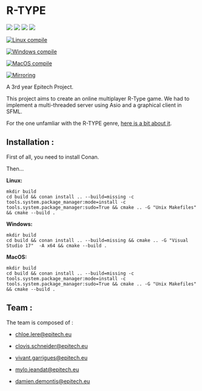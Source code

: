 
# R-TYPE

<a href="https://img.shields.io/badge/MADE%20WITH-SFML-brightgreen" alt="SFML">
        <img src="https://img.shields.io/badge/MADE%20WITH-SFML-brightgreen" /></a>
<a href="https://img.shields.io/badge/MADE%20WITH-C%2B%2B-ff69b4" alt="C++">
        <img src="https://img.shields.io/badge/MADE%20WITH-C%2B%2B-ff69b4" /></a>
<a href="https://img.shields.io/badge/MADE%20WITH-CONAN-blueviolet" alt="Conan">
        <img src="https://img.shields.io/badge/MADE%20WITH-CONAN-blueviolet" /></a>
<a href="https://img.shields.io/badge/MADE%20WITH-CMAKE-red" alt="Cmake">
        <img src="https://img.shields.io/badge/MADE%20WITH-CMAKE-red" /></a>

[![Linux compile](https://github.com/Mylo54/Rtype/actions/workflows/test_linux_compile.yml/badge.svg)](https://github.com/Mylo54/Rtype/actions/workflows/test_linux_compile.yml)

[![Windows compile](https://github.com/Mylo54/Rtype/actions/workflows/test_windows_compile.yml/badge.svg)](https://github.com/Mylo54/Rtype/actions/workflows/test_windows_compile.yml)

[![MacOS compile](https://github.com/Mylo54/Rtype/actions/workflows/test_macos_compile.yml/badge.svg)](https://github.com/Mylo54/Rtype/actions/workflows/test_macos_compile.yml)

[![Mirroring](https://github.com/Mylo54/Rtype/actions/workflows/push_on_teck.yml/badge.svg)](https://github.com/Mylo54/Rtype/actions/workflows/push_on_teck.yml)

A 3rd year Epitech Project.

This project aims to create an online multiplayer R-Type game. We had to implement a multi-threaded server using Asio and a graphical client in SFML.

For the one unfamliar with the R-TYPE genre, [here is a bit about it](http://www.hardcoregaming101.net/r-type/).

## Installation :
First of all, you need to install Conan.

Then...

**Linux:**
```
mkdir build
cd build && conan install .. --build=missing -c tools.system.package_manager:mode=install -c tools.system.package_manager:sudo=True && cmake .. -G "Unix Makefiles"  && cmake --build .
```
**Windows:**
```
mkdir build
cd build && conan install .. --build=missing && cmake .. -G "Visual Studio 17"  -A x64 && cmake --build .
```
**MacOS:**
```
mkdir build
cd build && conan install .. --build=missing -c tools.system.package_manager:mode=install -c tools.system.package_manager:sudo=True && cmake .. -G "Unix Makefiles"  && cmake --build .
```

## Team :
The team is composed of :

* chloe.lere@epitech.eu 

* clovis.schneider@epitech.eu

* vivant.garrigues@epitech.eu

* mylo.jeandat@epitech.eu

* damien.demontis@epitech.eu